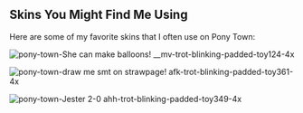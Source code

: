 ## Skins You Might Find Me Using
Here are some of my favorite skins that I often use on Pony Town:



 ![pony-town-She can make balloons! __mv-trot-blinking-padded-toy124-4x](https://github.com/user-attachments/assets/a7e20b1e-766d-4b9a-860d-2e634a3e130c)



![pony-town-draw me smt on strawpage! afk-trot-blinking-padded-toy361-4x](https://github.com/user-attachments/assets/ee109f3f-efb0-4cd3-ab8a-61e626ad31b5)



![pony-town-Jester 2-0 ahh-trot-blinking-padded-toy349-4x](https://github.com/user-attachments/assets/79e6ee90-509c-4dc6-91c3-30ddace4add2)





